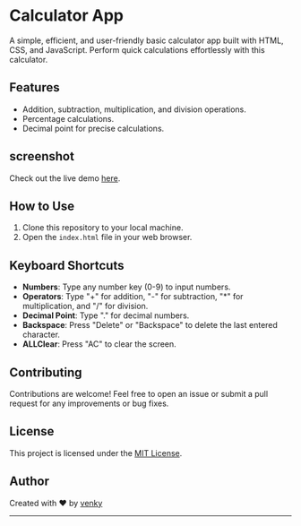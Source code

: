 # Calculator App

A simple, efficient, and user-friendly basic calculator app built with HTML, CSS, and JavaScript. Perform quick calculations effortlessly with this calculator.

## Features

- Addition, subtraction, multiplication, and division operations.
- Percentage calculations.
- Decimal point for precise calculations.

## screenshot

Check out the live demo [here](https://venkateshadhikari.github.io/CODSOFT/#02Calculator).

## How to Use

1. Clone this repository to your local machine.
2. Open the `index.html` file in your web browser.

## Keyboard Shortcuts

- **Numbers**: Type any number key (0-9) to input numbers.
- **Operators**: Type "+" for addition, "-" for subtraction, "\*" for multiplication, and "/" for division.
- **Decimal Point**: Type "." for decimal numbers.
- **Backspace**: Press "Delete" or "Backspace" to delete the last entered character.
- **ALLClear**: Press "AC" to clear the screen.

## Contributing

Contributions are welcome! Feel free to open an issue or submit a pull request for any improvements or bug fixes.

## License

This project is licensed under the [MIT License](LICENSE).

## Author

Created with ❤️ by [venky](https://github.com/venkateshadhikari)

---
